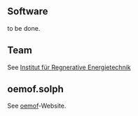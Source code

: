 ## Software
to be done.

## Team
See [Institut für Regnerative Energietechnik](https://www.hs-nordhausen.de/forschung/inret/)

## oemof.solph
See [oemof](https://oemof.org)-Website.